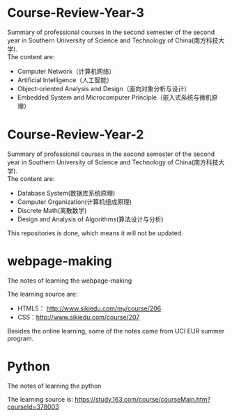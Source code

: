 # Course-Review-Year-3

Summary of professional courses in the second semester of the second year in Southern University of Science and Technology of China(南方科技大学). <br/>
The content are:<br/>

- Computer Network（计算机网络）
- Artificial Intelligence（人工智能）
- Object-oriented Analysis and Design（面向对象分析与设计）
- Embedded System and Microcomputer Principle（嵌入式系统与微机原理）

# Course-Review-Year-2

Summary of professional courses in the second semester of the second year in Southern University of Science and Technology of China(南方科技大学). <br/>
The content are:<br/>

- Database System(数据库系统原理)
- Computer Organization(计算机组成原理)
- Discrete Math(离散数学)
- Design and Analysis of Algorithms(算法设计与分析)

This repositories is done, which means it will not be updated.<br/>

# webpage-making

The notes of learning the webpage-making<br/>

The learning source are:<br/>

- HTML5： http://www.sikiedu.com/my/course/206
- CSS：http://www.sikiedu.com/course/207

Besides the online learning, some of the notes came from UCI EUR summer program.

# Python

The notes of learning the python<br/>

The learning source is: https://study.163.com/course/courseMain.htm?courseId=378003
